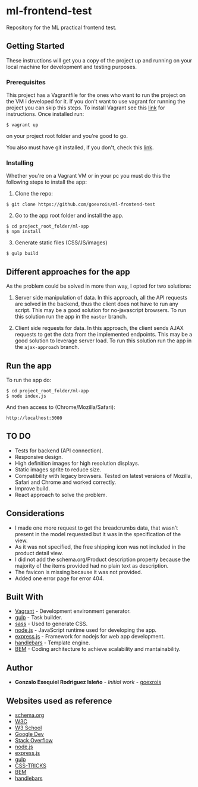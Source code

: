 # ml-frontend-test
Repository for the ML practical frontend test.

## Getting Started

These instructions will get you a copy of the project up and running on your local machine for development and testing purposes. 

### Prerequisites

This project has a Vagrantfile for the ones who want to run the project on the VM i developed for it. If you don't want to use vagrant for running the project you can skip this steps. 
To install Vagrant see this [link](https://www.vagrantup.com/docs/installation/) for instructions.
Once installed run:

```
$ vagrant up 
```

on your project root folder and you're good to go. 

You also must have git installed, if you don't, check this [link](https://git-scm.com/book/en/v2/Getting-Started-Installing-Git).

### Installing

Whether you're on a Vagrant VM or in your pc you must do this the following steps to install the app:

1. Clone the repo:
```
$ git clone https://github.com/goexrois/ml-frontend-test
```
2. Go to the app root folder and install the app.

```
$ cd project_root_folder/ml-app
$ npm install
```
3. Generate static files (CSS/JS/images)

```
$ gulp build 
```
## Different approaches for the app
As the problem could be solved in more than way, I opted for two solutions: 

1. Server side manipulation of data. In this approach, all the API requests are solved in the backend, thus the client
does not have to run any script. This may be a good solution for no-javascript browsers.
To run this solution run the app in the `master` branch.

2. Client side requests for data. In this approach, the client sends AJAX requests to get the data from the implemented endpoints. This may be a good solution to leverage server load.
To run this solution run the app in the `ajax-approach` branch.

## Run the app

To run the app do: 

```
$ cd project_root_folder/ml-app
$ node index.js
```

And then access to (Chrome/Mozilla/Safari): 

```
http://localhost:3000
```
## TO DO 

* Tests for backend (API connection).
* Responsive design.
* High definition images for high resolution displays.
* Static images sprite to reduce size. 
* Compatibility with legacy browsers. Tested on latest versions of Mozilla, Safari and Chrome and worked correctly.
* Improve build.
* React approach to solve the problem.

## Considerations

* I made one more request to get the breadcrumbs data, that wasn't present in the model requested but it was in the specification of the view.
* As it was not specified, the free shipping icon was not included in the product detail view. 
* I did not add the schema.org/Product description property because the majority of the items provided
had no plain text as description. 
* The favicon is missing because it was not provided.
* Added one error page for error 404. 

## Built With

* [Vagrant](https://www.vagrantup.com/) - Development environment generator.
* [gulp](http://gulpjs.com/) - Task builder.
* [sass](http://sass-lang.com/) - Used to generate CSS.
* [node.js](https://nodejs.org/) - JavaScript runtime used for developing the app.
* [express.js](http://expressjs.com/) - Framework for nodejs for web app development.
* [handlebars](http://handlebarsjs.com/) - Template engine.
* [BEM](https://en.bem.info/) - Coding architecture to achieve scalability and mantainability.

## Author

* **Gonzalo Exequiel Rodriguez Isleño** - *Initial work* - [goexrois](https://github.com/goexrois)

## Websites used as reference

* [schema.org](https://schema.org)
* [W3C](https://www.w3.org/)
* [W3 School](https://www.w3schools.com/)
* [Google Dev](https://developers.google.com/)
* [Stack Overflow](https://stackoverflow.com/)
* [node.js](https://nodejs.org/)
* [express.js](http://expressjs.com/)
* [gulp](http://gulpjs.com/)
* [CSS-TRICKS](https://css-tricks.com/)
* [BEM](https://en.bem.info/) 
* [handlebars](http://handlebarsjs.com/)
